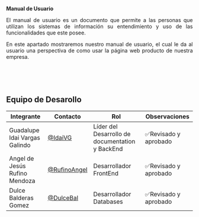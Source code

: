  **Manual de Usuario**

<p align= "justify">El manual de usuario es un documento que permite a las personas que utilizan los sistemas de información su entendimiento y uso de las funcionalidades que este posee.</p>

<p align= "justify">En este apartado mostraremos nuestro manual de usuario, el cual le da al usuario una perspectiva de como usar la página web producto de nuestra empresa.</p>


<br>
<br>
<br>

## Equipo de Desarollo
| Integrante    | Contacto | Rol | Observaciones |
|----------------|--------|----------|---------------|
| Guadalupe Idai Vargas Galindo  |[@IdaiVG](https://github.com/IdaiVG)|    Líder del Desarrollo de documentation y BackEnd  |✅Revisado y aprobado  |
| Angel de Jesús Rufino Mendoza   |  [@RufinoAngel](https://github.com/RufinoAngel)      |Desarrollador FrontEnd|✅Revisado y aprobado |
|Dulce Balderas Gomez|[@DulceBal](https://github.com/DulceBal)|Desarrollador Databases|✅Revisado y aprobado|
